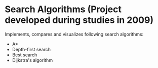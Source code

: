 # Search Algorithms (Project developed during studies in 2009)

Implements, compares and visualizes following search algorithms:
- A*
- Depth-first search
- Best search
- Dijkstra's algorithm
